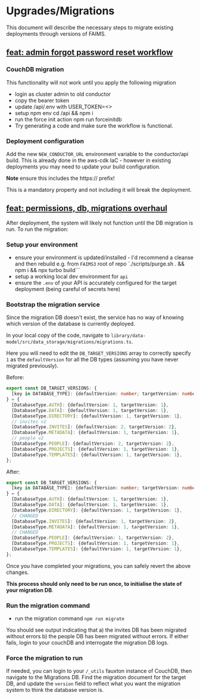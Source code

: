 # Upgrades/Migrations

This document will describe the necessary steps to migrate existing deployments through versions of FAIMS.

## [feat: admin forgot password reset workflow](https://github.com/FAIMS/FAIMS3/pull/1334)

### CouchDB migration

This functionality will not work until you apply the following migration

- login as cluster admin to old conductor
- copy the bearer token
- update /api/.env with USER_TOKEN=<>
- setup npm env cd /api && npm i
- run the force init action npm run forceinitdb
- Try generating a code and make sure the workflow is functional.

### Deployment configuration

Add the new `NEW_CONDUCTOR_URL` environment variable to the conductor/api build. This is already done in the aws-cdk IaC - however in existing deployments you may need to update your build configuration.

**Note** ensure this includes the https:// prefix!

This is a mandatory property and not including it will break the deployment.

## [feat: permissions, db, migrations overhaul](https://github.com/FAIMS/FAIMS3/pull/1380)

After deployment, the system will likely not function until the DB migration is run. To run the migration:

### Setup your environment

- ensure your environment is updated/installed - I'd recommend a cleanse and then rebuild e.g. from `FAIMS3` root of repo `./scripts/purge.sh . && npm i && npx turbo build```
- setup a working local dev environment for `api`
- ensure the `.env` of your API is accurately configured for the target deployment (being careful of secrets here)

### Bootstrap the migration service

Since the migration DB doesn't exist, the service has no way of knowing which version of the database is currently deployed.

In your local copy of the code, navigate to `library/data-model/src/data_storage/migrations/migrations.ts`.

Here you will need to edit the `DB_TARGET_VERSIONS` array to correctly specify `1` as the `defaultVersion` for all the DB types (assuming you have never migrated previously).

Before:

```typescript
export const DB_TARGET_VERSIONS: {
  [key in DATABASE_TYPE]: {defaultVersion: number; targetVersion: number};
} = {
  [DatabaseType.AUTH]: {defaultVersion: 1, targetVersion: 1},
  [DatabaseType.DATA]: {defaultVersion: 1, targetVersion: 1},
  [DatabaseType.DIRECTORY]: {defaultVersion: 1, targetVersion: 1},
  // invites v2
  [DatabaseType.INVITES]: {defaultVersion: 2, targetVersion: 2},
  [DatabaseType.METADATA]: {defaultVersion: 1, targetVersion: 1},
  // people v2
  [DatabaseType.PEOPLE]: {defaultVersion: 2, targetVersion: 2},
  [DatabaseType.PROJECTS]: {defaultVersion: 1, targetVersion: 1},
  [DatabaseType.TEMPLATES]: {defaultVersion: 1, targetVersion: 1},
};
```

After:

```typescript
export const DB_TARGET_VERSIONS: {
  [key in DATABASE_TYPE]: {defaultVersion: number; targetVersion: number};
} = {
  [DatabaseType.AUTH]: {defaultVersion: 1, targetVersion: 1},
  [DatabaseType.DATA]: {defaultVersion: 1, targetVersion: 1},
  [DatabaseType.DIRECTORY]: {defaultVersion: 1, targetVersion: 1},
  // CHANGED
  [DatabaseType.INVITES]: {defaultVersion: 1, targetVersion: 2},
  [DatabaseType.METADATA]: {defaultVersion: 1, targetVersion: 1},
  // CHANGED
  [DatabaseType.PEOPLE]: {defaultVersion: 1, targetVersion: 2},
  [DatabaseType.PROJECTS]: {defaultVersion: 1, targetVersion: 1},
  [DatabaseType.TEMPLATES]: {defaultVersion: 1, targetVersion: 1},
};
```

Once you have completed your migrations, you can safely revert the above changes.

**This process should only need to be run once, to initialise the state of your migration DB**.

### Run the migration command

- run the migration command `npm run migrate`

You should see output indicating that a) the invites DB has been migrated without errors b) the people DB has been migrated without errors. If either fails, login to your couchDB and interrogate the migration DB logs.

### Force the migration to run 

If needed, you can login to your `/_utils` fauxton instance of CouchDB, then navigate to the Migrations DB. Find the migration document for the target DB, and update the `version` field to reflect what you want the migration system to think the database version is.

